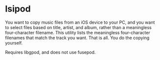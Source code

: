 # lsipod
You want to copy music files from an iOS device to your PC, and you want to select files based on title, artist, and album, rather than a meaningless four-character filename. This utility lists the meaningless four-character filenames that match the track you want. That is all. You do the copying yourself.

Requires libgpod, and does not use fusepod. 
